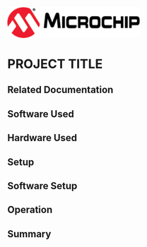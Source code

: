 <a href="https://www.microchip.com" rel="nofollow"><img src="images/microchip.png" alt="MCHP" width="300"/></a>
# PROJECT TITLE

## Related Documentation

## Software Used

## Hardware Used

## Setup

## Software Setup

## Operation

## Summary
